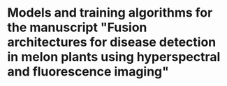 # Models and training algorithms for the manuscript "Fusion architectures for disease detection in melon plants using hyperspectral and fluorescence imaging"
